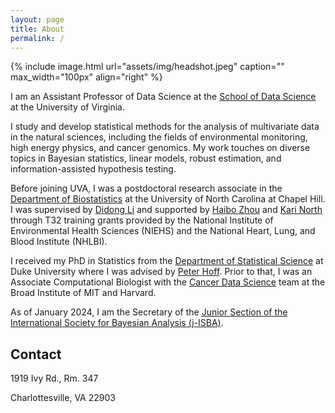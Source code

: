 ```yaml
---
layout: page
title: About
permalink: /
---
```


{% include image.html url="assets/img/headshot.jpeg" caption="" max_width="100px" align="right" %}

I am an Assistant Professor of Data Science at the [School of Data Science](https://datascience.virginia.edu) at the University of Virginia.

I study and develop statistical methods for the analysis of multivariate data in the natural sciences, including the fields of environmental monitoring, high energy physics, and cancer genomics.  My work touches on diverse topics in Bayesian statistics, linear models, robust estimation, and information-assisted hypothesis testing.

Before joining UVA, I was a postdoctoral research associate in the [Department of Biostatistics](https://sph.unc.edu/bios/biostatistics/) at the University of North Carolina at Chapel Hill. I was supervised by [Didong Li] and supported by [Haibo Zhou] and [Kari North] through T32 training grants provided by the National Institute of Environmental Health Sciences (NIEHS) and the National Heart, Lung, and Blood Institute (NHLBI).

I received my PhD in Statistics from the [Department of Statistical Science](https://stat.duke.edu) at Duke University where I was advised by [Peter Hoff]. Prior to that, I was an Associate Computational Biologist with the [Cancer Data Science](http://cancerdatascience.org) team at the Broad Institute of MIT and Harvard.

As of January 2024, I am the Secretary of the [Junior Section of the International Society for Bayesian Analysis (j-ISBA)](https://j-isba.github.io/index.html).

## Contact

1919 Ivy Rd., Rm. 347

Charlottesville, VA 22903


[Haibo Zhou]: https://sph.unc.edu/adv_profile/haibo-zhou-phd/
[Didong Li]: https://sites.google.com/view/didongli/home
[Kari North]: https://sph.unc.edu/adv_profile/kari-north-phd/
[Peter Hoff]: https://pdhoff.github.io
